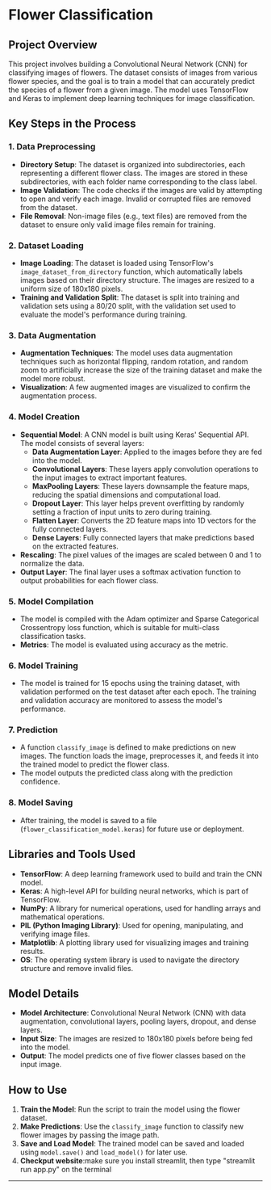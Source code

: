 # Flower Classification

## Project Overview

This project involves building a Convolutional Neural Network (CNN) for classifying images of flowers. The dataset consists of images from various flower species, and the goal is to train a model that can accurately predict the species of a flower from a given image. The model uses TensorFlow and Keras to implement deep learning techniques for image classification.

## Key Steps in the Process

### 1. **Data Preprocessing**
   - **Directory Setup**: The dataset is organized into subdirectories, each representing a different flower class. The images are stored in these subdirectories, with each folder name corresponding to the class label.
   - **Image Validation**: The code checks if the images are valid by attempting to open and verify each image. Invalid or corrupted files are removed from the dataset.
   - **File Removal**: Non-image files (e.g., text files) are removed from the dataset to ensure only valid image files remain for training.

### 2. **Dataset Loading**
   - **Image Loading**: The dataset is loaded using TensorFlow's `image_dataset_from_directory` function, which automatically labels images based on their directory structure. The images are resized to a uniform size of 180x180 pixels.
   - **Training and Validation Split**: The dataset is split into training and validation sets using a 80/20 split, with the validation set used to evaluate the model's performance during training.

### 3. **Data Augmentation**
   - **Augmentation Techniques**: The model uses data augmentation techniques such as horizontal flipping, random rotation, and random zoom to artificially increase the size of the training dataset and make the model more robust.
   - **Visualization**: A few augmented images are visualized to confirm the augmentation process.

### 4. **Model Creation**
   - **Sequential Model**: A CNN model is built using Keras' Sequential API. The model consists of several layers:
     - **Data Augmentation Layer**: Applied to the images before they are fed into the model.
     - **Convolutional Layers**: These layers apply convolution operations to the input images to extract important features.
     - **MaxPooling Layers**: These layers downsample the feature maps, reducing the spatial dimensions and computational load.
     - **Dropout Layer**: This layer helps prevent overfitting by randomly setting a fraction of input units to zero during training.
     - **Flatten Layer**: Converts the 2D feature maps into 1D vectors for the fully connected layers.
     - **Dense Layers**: Fully connected layers that make predictions based on the extracted features.
   - **Rescaling**: The pixel values of the images are scaled between 0 and 1 to normalize the data.
   - **Output Layer**: The final layer uses a softmax activation function to output probabilities for each flower class.

### 5. **Model Compilation**
   - The model is compiled with the Adam optimizer and Sparse Categorical Crossentropy loss function, which is suitable for multi-class classification tasks.
   - **Metrics**: The model is evaluated using accuracy as the metric.

### 6. **Model Training**
   - The model is trained for 15 epochs using the training dataset, with validation performed on the test dataset after each epoch. The training and validation accuracy are monitored to assess the model's performance.

### 7. **Prediction**
   - A function `classify_image` is defined to make predictions on new images. The function loads the image, preprocesses it, and feeds it into the trained model to predict the flower class.
   - The model outputs the predicted class along with the prediction confidence.

### 8. **Model Saving**
   - After training, the model is saved to a file (`flower_classification_model.keras`) for future use or deployment.

## Libraries and Tools Used
- **TensorFlow**: A deep learning framework used to build and train the CNN model.
- **Keras**: A high-level API for building neural networks, which is part of TensorFlow.
- **NumPy**: A library for numerical operations, used for handling arrays and mathematical operations.
- **PIL (Python Imaging Library)**: Used for opening, manipulating, and verifying image files.
- **Matplotlib**: A plotting library used for visualizing images and training results.
- **OS**: The operating system library is used to navigate the directory structure and remove invalid files.

## Model Details
- **Model Architecture**: Convolutional Neural Network (CNN) with data augmentation, convolutional layers, pooling layers, dropout, and dense layers.
- **Input Size**: The images are resized to 180x180 pixels before being fed into the model.
- **Output**: The model predicts one of five flower classes based on the input image.

## How to Use
1. **Train the Model**: Run the script to train the model using the flower dataset.
2. **Make Predictions**: Use the `classify_image` function to classify new flower images by passing the image path.
3. **Save and Load Model**: The trained model can be saved and loaded using `model.save()` and `load_model()` for later use.
4. **Checkput website**:make sure you install streamlit, then type "streamlit run app.py" on the terminal
---
